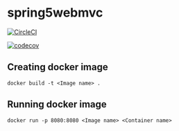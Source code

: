 # spring5webmvc

[![CircleCI](https://circleci.com/gh/jfmedeiros1820/spring5webmvc.svg?style=svg)](https://circleci.com/gh/jfmedeiros1820/spring5webmvc)

[![codecov](https://codecov.io/gh/jfmedeiros1820/spring5webmvc/branch/master/graph/badge.svg)](https://codecov.io/gh/jfmedeiros1820/spring5webmvc)

## Creating docker image

```
docker build -t <Image name> .
```

## Running docker image

```
docker run -p 8080:8080 <Image name> <Container name>
```
